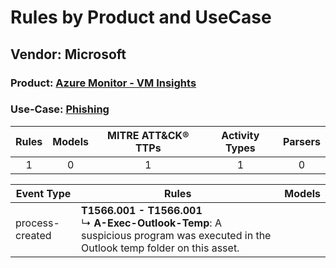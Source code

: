 Rules by Product and UseCase
============================
Vendor: Microsoft
-----------------
### Product: [Azure Monitor - VM Insights](../ds_microsoft_azure_monitor_-_vm_insights.md)
### Use-Case: [Phishing](../../../../UseCases/uc_phishing.md)

| Rules | Models | MITRE ATT&CK® TTPs | Activity Types | Parsers |
|:-----:|:------:|:------------------:|:--------------:|:-------:|
|   1   |   0    |         1          |       1        |    0    |

| Event Type      | Rules    | Models |
| ---- | ---- | ------ |
| process-created | <b>T1566.001 - T1566.001</b><br> ↳ <b>A-Exec-Outlook-Temp</b>: A suspicious program was executed in the Outlook temp folder on this asset. |        |